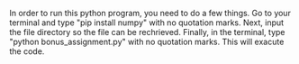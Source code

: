 In order to run this python program, you need to do a few things. Go to your terminal and type "pip install 
numpy" with no quotation marks. Next, input the file directory so the file can be rechrieved. Finally, in the 
terminal, type "python bonus_assignment.py" with no quotation marks. This will exacute the code.
